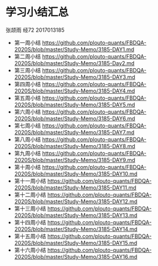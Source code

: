 # 学习小结汇总

张颉雨   经72   2017013185

- 第一周小结 https://github.com/plouto-quants/FBDQA-2020S/blob/master/Study-Memo/3185-DAY1.md
- 第二周小结 https://github.com/plouto-quants/FBDQA-2020S/blob/master/Study-Memo/3185-Day2.md
- 第三周小结 https://github.com/plouto-quants/FBDQA-2020S/blob/master/Study-Memo/3185-DAY3.md
- 第四周小结 https://github.com/plouto-quants/FBDQA-2020S/blob/master/Study-Memo/3185-DAY4.md
- 第五周小结 https://github.com/plouto-quants/FBDQA-2020S/blob/master/Study-Memo/3185-DAY5.md
- 第六周小结 https://github.com/plouto-quants/FBDQA-2020S/blob/master/Study-Memo/3185-DAY6.md
- 第七周小结 https://github.com/plouto-quants/FBDQA-2020S/blob/master/Study-Memo/3185-DAY7.md
- 第八周小结 https://github.com/plouto-quants/FBDQA-2020S/blob/master/Study-Memo/3185-DAY8.md
- 第九周小结 https://github.com/plouto-quants/FBDQA-2020S/blob/master/Study-Memo/3185-DAY9.md
- 第十周小结 https://github.com/plouto-quants/FBDQA-2020S/blob/master/Study-Memo/3185-DAY10.md
- 第十一周小结 https://github.com/plouto-quants/FBDQA-2020S/blob/master/Study-Memo/3185-DAY11.md
- 第十二周小结 https://github.com/plouto-quants/FBDQA-2020S/blob/master/Study-Memo/3185-DAY12.md
- 第十三周小结 https://github.com/plouto-quants/FBDQA-2020S/blob/master/Study-Memo/3185-DAY13.md
- 第十四周小结 https://github.com/plouto-quants/FBDQA-2020S/blob/master/Study-Memo/3185-DAY14.md
- 第十五周小结 https://github.com/plouto-quants/FBDQA-2020S/blob/master/Study-Memo/3185-DAY15.md
- 第十六周小结 https://github.com/plouto-quants/FBDQA-2020S/blob/master/Study-Memo/3185-DAY16.md




